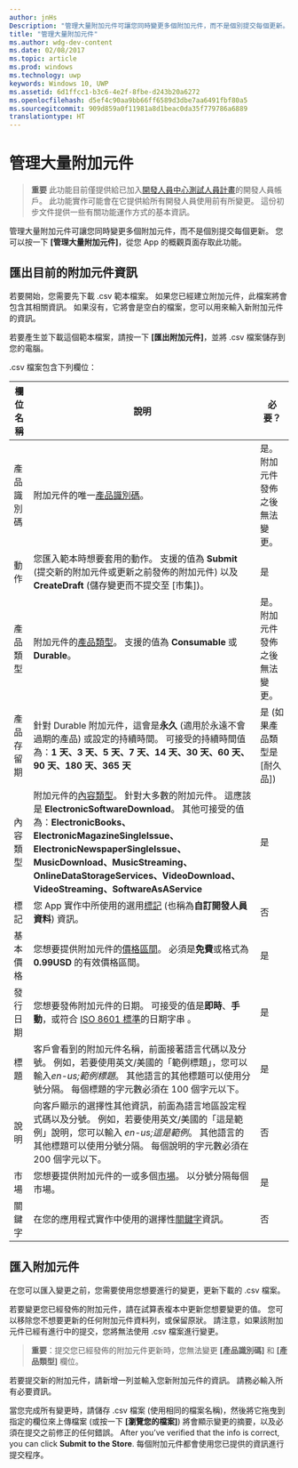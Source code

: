 ```yaml
---
author: jnHs
Description: "管理大量附加元件可讓您同時變更多個附加元件，而不是個別提交每個更新。"
title: "管理大量附加元件"
ms.author: wdg-dev-content
ms.date: 02/08/2017
ms.topic: article
ms.prod: windows
ms.technology: uwp
keywords: Windows 10, UWP
ms.assetid: 6d1ffcc1-b3c6-4e2f-8fbe-d243b20a6272
ms.openlocfilehash: d5ef4c90aa9bb66ff6589d3dbe7aa6491fbf80a5
ms.sourcegitcommit: 909d859a0f11981a8d1beac0da35f779786a6889
translationtype: HT
---
```

# <a name="manage-add-ons-in-bulk"></a>管理大量附加元件

> **重要** 此功能目前僅提供給已加入[開發人員中心測試人員計畫](dev-center-insider-program.md)的開發人員帳戶。 此功能實作可能會在它提供給所有開發人員使用前有所變更。 這份初步文件提供一些有關功能運作方式的基本資訊。

管理大量附加元件可讓您同時變更多個附加元件，而不是個別提交每個更新。 您可以按一下 **\[管理大量附加元件\]**，從您 App 的概觀頁面存取此功能。

## <a name="export-current-add-on-info"></a>匯出目前的附加元件資訊

若要開始，您需要先下載 .csv 範本檔案。 如果您已經建立附加元件，此檔案將會包含其相關資訊。 如果沒有，它將會是空白的檔案，您可以用來輸入新附加元件的資訊。

若要產生並下載這個範本檔案，請按一下 **\[匯出附加元件\]**，並將 .csv 檔案儲存到您的電腦。

.csv 檔案包含下列欄位： 

| 欄位名稱               | 說明                            | 必要？      |
|---------------------------|----------------------------------|----------------------|
| 產品識別碼    |  附加元件的唯一[產品識別碼](set-your-add-on-product-id.md#product-id)。  | 是。 附加元件發佈之後無法變更。 |
| 動作 |您匯入範本時想要套用的動作。 支援的值為 **Submit** (提交新的附加元件或更新之前發佈的附加元件) 以及 **CreateDraft** (儲存變更而不提交至 [市集])。 |     是 |
| 產品類型    | 附加元件的[產品類型](set-your-add-on-product-id.md#product-type)。 支援的值為 **Consumable** 或 **Durable**。 |    是。 附加元件發佈之後無法變更。 |
| 產品存留期    | 針對 Durable 附加元件，這會是**永久** (適用於永遠不會過期的產品) 或設定的持續時間。 可接受的持續時間值為：**1 天、3 天、5 天、7 天、14 天、30 天、60 天、90 天、180 天、365 天**    | 是 (如果產品類型是 [耐久品]) |
| 內容類型    | 附加元件的[內容類型](enter-add-on-properties.md#content-type)。 針對大多數的附加元件。 這應該是 **ElectronicSoftwareDownload**。 其他可接受的值為：**ElectronicBooks、ElectronicMagazineSingleIssue、ElectronicNewspaperSingleIssue、MusicDownload、MusicStreaming、OnlineDataStorageServices、VideoDownload、VideoStreaming、SoftwareAsAService** |    是 |
| 標記    | 您 App 實作中所使用的選用[標記](enter-add-on-properties.md#custom-developer-data) (也稱為**自訂開發人員資料**) 資訊。 | 否 |
| 基本價格    | 您想要提供附加元件的[價格區間](set-add-on-pricing-and-availability.md#base-price)。 必須是**免費**或格式為 **0.99USD** 的有效價格區間。 |    是 |
| 發行日期    | 您想要發佈附加元件的日期。 可接受的值是**即時**、**手動**，或符合 [ISO 8601 標準](http://go.microsoft.com/fwlink/p/?LinkId=817237)的日期字串 。 | 是 |
| 標題    | 客戶會看到的附加元件名稱，前面接著語言代碼以及分號。 例如，若要使用英文/美國的「範例標題」，您可以輸入*en-us;範例標題*。 其他語言的其他標題可以使用分號分隔。 每個標題的字元數必須在 100 個字元以下。     | 是 |
|說明    | 向客戶顯示的選擇性其他資訊，前面為語言地區設定程式碼以及分號。 例如，若要使用英文/美國的「這是範例」說明，您可以輸入 *en-us;這是範例*。 其他語言的其他標題可以使用分號分隔。 每個說明的字元數必須在 200 個字元以下。    | 否 |
| 市場 |    您想要提供附加元件的一或多個[市場](define-pricing-and-market-selection.md#windows-store-consumer-markets)。 以分號分隔每個市場。 |    是 |
|關鍵字 |    在您的應用程式實作中使用的選擇性[關鍵字](enter-add-on-properties.md#keywords)資訊。 | 否 |

## <a name="import-add-ons"></a>匯入附加元件

在您可以匯入變更之前，您需要使用您想要進行的變更，更新下載的 .csv 檔案。

若要變更您已經發佈的附加元件，請在試算表複本中更新您想要變更的值。 您可以移除您不想要更新的任何附加元件資料列，或保留原狀。 請注意，如果該附加元件已經有進行中的提交，您將無法使用 .csv 檔案進行變更。

> **重要**：提交您已經發佈的附加元件更新時，您無法變更 **\[產品識別碼\]** 和 **\[產品類型\]** 欄位。

若要提交新的附加元件，請新增一列並輸入您新附加元件的資訊。 請務必輸入所有必要資訊。 

當您完成所有變更時，請儲存 .csv 檔案 (使用相同的檔案名稱)，然後將它拖曳到指定的欄位來上傳檔案 (或按一下 **\[瀏覽您的檔案\]**) 將會顯示變更的摘要，以及必須在提交之前修正的任何錯誤。 After you’ve verified that the info is correct, you can click **Submit to the Store**. 每個附加元件都會使用您已提供的資訊進行提交程序。

